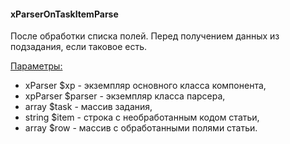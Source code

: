 #### xParserOnTaskItemParse

После обработки списка полей. Перед получением данных из подзадания, если таковое есть.

<u>Параметры:</u>
- xParser $xp - экземпляр основного класса компонента,
- xpParser $parser - экземпляр класса парсера,
- array $task - массив задания,
- string $item - строка с необработанным кодом статьи,
- array $row - массив с обработанными полями статьи.